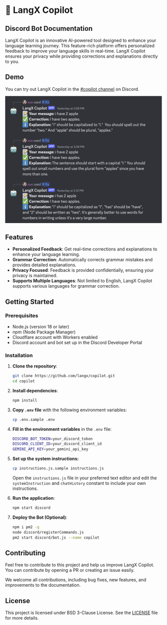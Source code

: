 # :robot: LangX Copilot

## Discord Bot Documentation

LangX Copilot is an innovative AI-powered tool designed to enhance your language learning journey. This feature-rich platform offers personalized feedback to improve your language skills in real-time. LangX Copilot ensures your privacy while providing corrections and explanations directly to you.

## Demo

You can try out LangX Copilot in the [#copilot channel](https://discord.langx.io) on Discord.

![Example](../assets/example.png)

## Features

- **Personalized Feedback**: Get real-time corrections and explanations to enhance your language learning.
- **Grammar Correction**: Automatically corrects grammar mistakes and provides detailed explanations.
- **Privacy Focused**: Feedback is provided confidentially, ensuring your privacy is maintained.
- **Supports Multiple Languages**: Not limited to English, LangX Copilot supports various languages for grammar correction.

## Getting Started

### Prerequisites

- Node.js (version 18 or later)
- npm (Node Package Manager)
- Cloudflare account with Workers enabled
- Discord account and bot set up in the Discord Developer Portal

### Installation

1. **Clone the repository**:

   ```sh
   git clone https://github.com/langx/copilot.git
   cd copilot
   ```

2. **Install dependencies**:

   ```sh
   npm install
   ```

3. **Copy `.env` file** with the following environment variables:

   ```sh
   cp .env.sample .env
   ```

4. **Fill in the environment variables** in the `.env` file:

   ```sh
   DISCORD_BOT_TOKEN=your_discord_token
   DISCORD_CLIENT_ID=your_discord_client_id
   GEMINI_API_KEY=your_gemini_api_key
   ```

5. **Set up the system instructions:**

   ```sh
   cp instructions.js.sample instructions.js
   ```

   Open the `instructions.js` file in your preferred text editor and edit the `systemInstruction` and `chatHistory` constant to include your own instructions.

6. **Run the application**:

   ```sh
   npm start discord
   ```

7. **Deploy the Bot (Optional)**:

   ```sh
   npm i pm2 -g
   node discord/registerCommands.js
   pm2 start discord/bot.js --name copilot
   ```

## Contributing

Feel free to contribute to this project and help us improve LangX Copilot. You can contribute by opening a PR or creating an issue easily.

We welcome all contributions, including bug fixes, new features, and improvements to the documentation.

## License

This project is licensed under BSD 3-Clause License. See the [LICENSE](LICENSE) file for more details.
